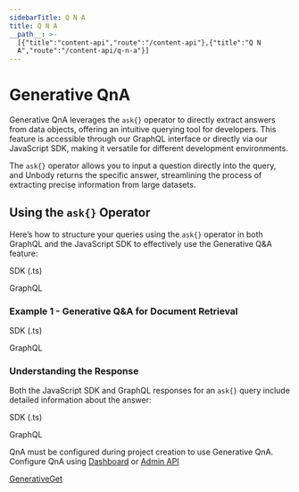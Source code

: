 ```yaml
---
sidebarTitle: Q N A
title: Q N A
__path__: >-
  [{"title":"content-api","route":"/content-api"},{"title":"Q N
  A","route":"/content-api/q-n-a"}]
---
```


# Generative QnA

Generative QnA leverages the `ask{}` operator to directly extract answers from data objects, offering an intuitive querying tool for developers. This feature is accessible through our GraphQL interface or directly via our JavaScript SDK, making it versatile for different development environments.

The `ask{}` operator allows you to input a question directly into the query, and Unbody returns the specific answer, streamlining the process of extracting precise information from large datasets.

## Using the `ask{}` Operator

Here’s how to structure your queries using the `ask{}` operator in both GraphQL and the JavaScript SDK to effectively use the Generative Q&A feature:

SDK (.ts)

GraphQL

### Example 1 - Generative Q&A for Document Retrieval

SDK (.ts)

GraphQL

### Understanding the Response

Both the JavaScript SDK and GraphQL responses for an `ask{}` query include detailed information about the answer:

SDK (.ts)

GraphQL

QnA must be configured during project creation to use Generative QnA. Configure QnA using [Dashboard](https://app.unbody.io/projects) or [Admin API](http://localhost:3001/admin-api#qna-configuration)

[Generative](/content-api/generative "Generative")[Get](/content-api/query-methods/get "Get")